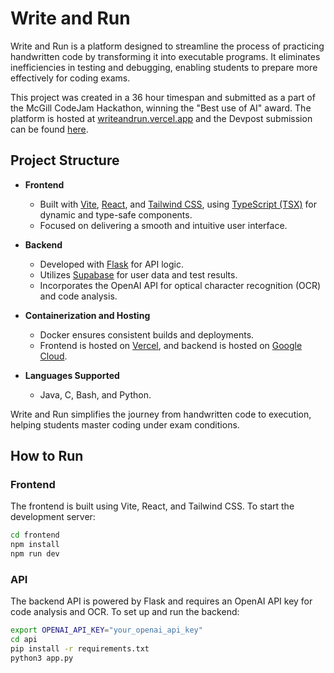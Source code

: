 # Write and Run

Write and Run is a platform designed to streamline the process of practicing handwritten code by transforming it into executable programs. It eliminates inefficiencies in testing and debugging, enabling students to prepare more effectively for coding exams.

This project was created in a 36 hour timespan and submitted as a part of the McGill CodeJam Hackathon, winning the "Best use of AI" award. The platform is hosted at [writeandrun.vercel.app](https://writeandrun.vercel.app/) and the Devpost submission can be found [here](https://devpost.com/software/write-and-run).

## Project Structure

- **Frontend**  
  - Built with [Vite](https://vitejs.dev/), [React](https://reactjs.org/), and [Tailwind CSS](https://tailwindcss.com/), using [TypeScript (TSX)](https://www.typescriptlang.org/) for dynamic and type-safe components.
  - Focused on delivering a smooth and intuitive user interface.

- **Backend**  
  - Developed with [Flask](https://flask.palletsprojects.com/) for API logic.
  - Utilizes [Supabase](https://supabase.com/) for user data and test results.
  - Incorporates the OpenAI API for optical character recognition (OCR) and code analysis.

- **Containerization and Hosting**  
  - Docker ensures consistent builds and deployments.
  - Frontend is hosted on [Vercel](https://vercel.com/), and backend is hosted on [Google Cloud](https://cloud.google.com/).

- **Languages Supported**  
  - Java, C, Bash, and Python.

Write and Run simplifies the journey from handwritten code to execution, helping students master coding under exam conditions.

## How to Run

### Frontend
The frontend is built using Vite, React, and Tailwind CSS. To start the development server:

```bash
cd frontend
npm install
npm run dev
```

### API
The backend API is powered by Flask and requires an OpenAI API key for code analysis and OCR. To set up and run the backend:

```bash
export OPENAI_API_KEY="your_openai_api_key"
cd api
pip install -r requirements.txt
python3 app.py
```
